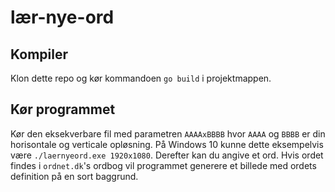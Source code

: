 # lær-nye-ord
## Kompiler
Klon dette repo og kør kommandoen `go build` i projektmappen.
## Kør programmet
Kør den eksekverbare fil med parametren `AAAAxBBBB` hvor `AAAA` og `BBBB` er din horisontale og verticale opløsning. På Windows 10 kunne dette eksempelvis være  `./laernyeord.exe 1920x1080`. Derefter kan du angive et ord. Hvis ordet findes i `ordnet.dk`'s ordbog vil programmet generere et billede med ordets definition på en sort baggrund.
